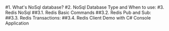 #1. What's NoSql database?
#2. NoSql Database Type and When to use:
#3. Redis NoSql
##3.1. Redis Basic Commands
##3.2. Redis Pub and Sub:
##3.3. Redis Transactions:
##3.4. Redis Client Demo with C# Console Application

